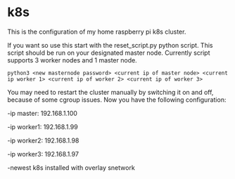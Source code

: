 # k8s

This is the configuration of my home raspberry pi k8s cluster.

If you want so use this start with the reset_script.py python script.
This script should be run on your designated master node. Currently script supports 3 worker nodes and 1 master node.

```
python3 <new masternode password> <current ip of master node> <current ip worker 1> <current ip of worker 2> <current ip of worker 3>
```

You may need to restart the cluster manually by switching it on and off, because of some cgroup issues. 
Now you have the following configuration:

-ip master: 192.168.1.100

-ip worker1: 192.168.1.99

-ip worker2: 192.168.1.98

-ip worker3: 192.168.1.97

-newest k8s installed with overlay snetwork